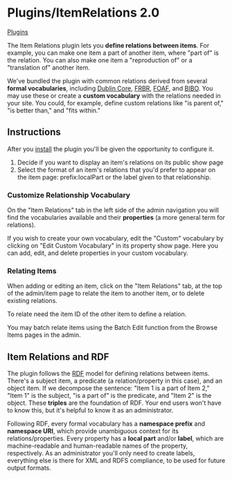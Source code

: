 Plugins/ItemRelations 2.0
=========================

[Plugins](../Plugins.1.html "Plugins")

The Item Relations plugin lets you **define relations between items**.
For example, you can make one item a part of another item, where "part
of" is the relation. You can also make one item a "reproduction of" or a
"translation of" another item.

We've bundled the plugin with common relations derived from several
**formal vocabularies**, including [Dublin Core](http://dublincore.org/documents/dcmi-terms/),
[FRBR](http://vocab.org/frbr/core.html),
[FOAF](http://xmlns.com/foaf/spec/), and
[BIBO](http://bibotools.googlecode.com/svn/bibo-ontology/trunk/doc/index.html).
You may use these or create a **custom vocabulary** with the relations
needed in your site. You could, for example, define custom relations
like "is parent of," "is better than," and "fits within."

Instructions 
-----------------------------------------------------------------

After you
[install](../Managing_Plugins_2.0.html#Installing_a_Plugin "Managing Plugins 2.0")
the plugin you'll be given the opportunity to configure it.

1.  Decide if you want to display an item's relations on its public show
    page
2.  Select the format of an item's relations that you'd prefer to appear
    on the item page: prefix:localPart or the label given to
    that relationship.

### Customize Relationship Vocabulary

On the "Item Relations" tab in the left side of the admin navigation you
will find the vocabularies available and their **properties** (a more
general term for relations).

If you wish to create your own vocabulary, edit the "Custom" vocabulary
by clicking on "Edit Custom Vocabulary" in its property show page. Here
you can add, edit, and delete properties in your custom vocabulary.

### Relating Items

When adding or editing an item, click on the "Item Relations" tab, at
the top of the admin/item page to relate the item to another item, or to
delete existing relations.

To relate need the item ID of the other item to define a relation.

You may batch relate items using the Batch Edit function from the Browse
Items pages in the admin.

Item Relations and RDF
-------------------------------------------------------------------------------------

The plugin follows the [RDF](http://en.wikipedia.org/wiki/Resource_Description_Framework) model
for defining relations between items. There's a subject item, a
predicate (a relation/property in this case), and an object item. If we
decompose the sentence: "Item 1 is a part of Item 2," "Item 1" is the
subject, "is a part of" is the predicate, and "Item 2" is the object.
These **triples** are the foundation of RDF. Your end users won't have
to know this, but it's helpful to know it as an administrator.

Following RDF, every formal vocabulary has a **namespace prefix** and
**namespace URI**, which provide unambiguous context for its
relations/properties. Every property has a **local part** and/or
**label**, which are machine-readable and human-readable names of the
property, respectively. As an administrator you'll only need to create
labels, everything else is there for XML and RDFS compliance, to be used
for future output formats.

